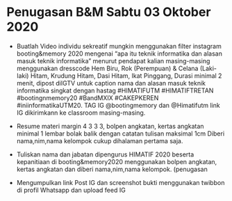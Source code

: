 # Penugasan B&M Sabtu 03 Oktober 2020
- Buatlah Video individu sekreatif mungkin menggunakan filter instagram booting&memory 2020 mengenai “apa itu teknik informatika dan alasan masuk teknik informatika” menurut pendapat kalian masing-masing menggunakan  dresscode Hem Biru, Rok (Perempuan) & Celana (Laki-laki) Hitam, Krudung Hitam, Dasi Hitam, Ikat Pinggang, Durasi minimal 2 menit, dipost diIGTV untuk caption nama dan alasan masuk teknik informatika singkat dengan hastag #HIMATIFUTM #HIMATIFTRETAN #bootingnmemory20 #BandMXIX #CAKEPKEREN #iniinformatikaUTM20. TAG IG @bootingmemory dan @Himatifutm link IG dikirimkann ke classroom masing-masing.

- Resume materi margin 4 3 3 3, bolpen angkatan, kertas angkatan minimal 1 lembar bolak balik dengan catatan tulisan maksimal 1cm Diberi nama,nim,nama kelompok cukup dihalaman pertama saja.
- Tuliskan nama dan jabatan dipengurus HIMATIF 2020 beserta kepanitiaan di booting&memory2020 menggunakan bolpen angkatan, kertas angkatan dan diberi nama,nim,nama kelompok. (penugasan
- Mengumpulkan link Post IG dan screenshot bukti menggunakan twibbon di profil Whatsapp dan upload feed IG
